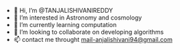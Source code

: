 - 👋 Hi, I’m @TANJALISHIVANIREDDY
- 👀 I’m interested in Astronomy and cosmology 
- 🌱 I’m currently learning computation
- 💞️ I’m looking to collaborate on developing algorithms
- 📫 contact me throught mail-anjalishivani94@gmail.com

<!---
TANJALISHIVANIREDDY/TANJALISHIVANIREDDY is a ✨ special ✨ repository because its `README.md` (this file) appears on your GitHub profile.
You can click the Preview link to take a look at your changes.
--->
